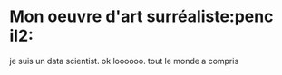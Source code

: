 # Mon oeuvre d'art surréaliste:penc il2: 

je suis un data scientist. ok loooooo. tout le monde a compris
